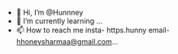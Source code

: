 - 👋 Hi, I’m @Hunnney
- 🌱 I’m currently learning ...
- 📫 How to reach me insta- https.hunny
email- hhoneysharmaa@gmail.com...

<!---
Hunnney/Hunnney is a ✨ special ✨ repository because its `README.md` (this file) appears on your GitHub profile.
You can click the Preview link to take a look at your changes.
--->
